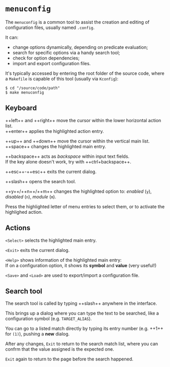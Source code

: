 # `menuconfig`

The `menuconfig` is a common tool to assist the creation and editing of configuration files, usually named `.config`.

It can:

* change options dynamically, depending on predicate evaluation;
* search for specific options via a handy search tool;
* check for option dependencies;
* import and export configuration files.

It's typically accessed by entering the root folder of the source code, where a `Makefile` is capable of this tool (usually via `Kconfig`):

```console
$ cd "/source/code/path"
$ make menuconfig
```


## Keyboard

++left++ and ++right++ move the cursor within the lower horizontal action list.<br/>
++enter++ applies the highlighted action entry.

++up++ and ++down++ move the cursor within the vertical main list.<br/>
++space++ changes the highlighted main entry.

++backspace++ acts as *backspace* within input text fields.<br/>
If the key alone doesn't work, try with ++ctrl+backspace++.

++esc++-++esc++ exits the current dialog.

++slash++ opens the search tool.

++y++/++n++/++m++ changes the highlighted option to: *enabled* (`y`), *disabled* (`n`), *module* (`m`).

Press the highlighted letter of menu entries to select them, or to activate the highlighed action.


## Actions

`<Select>` selects the highlighted main entry.

`<Exit>` exits the current dialog.

`<Help>` shows information of the highlighted main entry:<br/>
If on a configuration option, it shows its **symbol** and **value** (very useful!)

`<Save>` and `<Load>` are used to export/import a configuration file.


## Search tool

The search tool is called by typing ++slash++ anywhere in the interface.

This brings up a dialog where you can type the text to be searched, like a configuration symbol (e.g. `TARGET_ALIAS`).

You can go to a listed match directly by typing its entry number (e.g. ++1++ for `(1)`), pushing a **new** dialog.

After any changes, `Exit` to return to the search match list, where you can confrm that the value assigned is the expected one.

`Exit` again to return to the page before the search happened.
